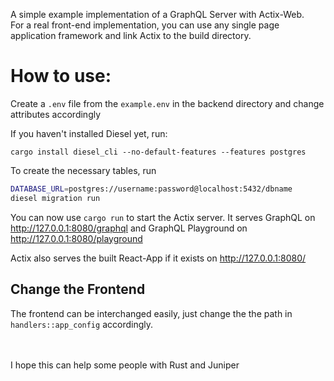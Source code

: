 A simple example implementation of a GraphQL Server with Actix-Web.  
For a real front-end implementation, you can use any single page application framework and link Actix to the build directory.

# How to use:
Create a ```.env``` file from the ```example.env``` in the backend directory and change attributes accordingly

If you haven't installed Diesel yet, run:
```shell
cargo install diesel_cli --no-default-features --features postgres
```
 
To create the necessary tables, run
```bash
DATABASE_URL=postgres://username:password@localhost:5432/dbname 
diesel migration run
```

You can now use ```cargo run``` to start the Actix server. It serves GraphQL on http://127.0.0.1:8080/graphql and GraphQL
Playground on http://127.0.0.1:8080/playground

Actix also serves the built React-App if it exists on http://127.0.0.1:8080/


## Change the Frontend
The frontend can be interchanged easily, just change the the path in ```handlers::app_config``` accordingly.

<br/><br/>
I hope this can help some people with Rust and Juniper